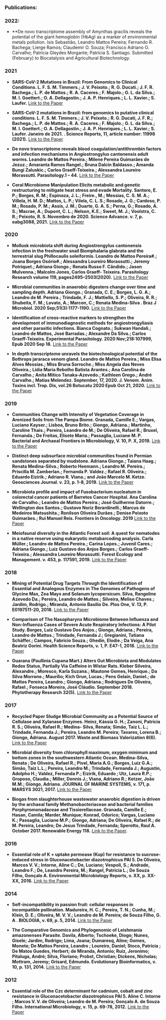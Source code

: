 
### Publications:

### 2022:

- **De novo transcriptome assembly of Amynthas gracilis reveals the potential of the giant hemoglobin (HbAg) as a marker of environmental metals pollution.
Isis Sebastião, Leandro Mattos Pereira; Fernando R. Bachega; Lierge Ramos; Claudemir O. Souza; Francisco Adriano O. Carvalho; Patrícia Gleydes Morgante; Patrícia S. Santiago. Submitted (February) to Biocatalysis and Agricultural Biotechnology.

### 2021

- **SARS-CoV-2 Mutations in Brazil: From Genomics to Clinical Conditions. L. F. S. M. Timmers.; J. V. Peixoto.;	R. G. Ducati.; J. F. R. Bachega.; L. P. de Mattos.; R. A. Caceres.; F. Majolo.; G. L. da Silva.; M. I. Goettert.; O. A. Dellagostin.; J. A.  P. Henriques.;   L.  L.  Xavier.; S. Laufer.** [Link to the Paper](https://doi.org/10.26434/chemrxiv.14045783.v1)

- **SARS-CoV-2 mutations in Brazil: from genomics to putative clinical conditions. L. F. S. M. Timmers.; J. V. Peixoto.; R. G. Ducati, J. F. R.; Bachega.; L. P. de Mattos.; R. A. Caceres.; F. Majolo.; G. L. da Silva.; M. I. Goettert.; O. A. Dellagostin.; J. A.  P. Henriques.; L.  L.  Xavier.; S. Laufer. Janeiro de 2021. . Science Reports, 11, article number: 11998 (2021).** [Link to the Paper](https://www.nature.com/articles/s41598-021-91585-6)

- **De novo transcriptome reveals blood coagulation/antithrombin factors and infection mechanisms in Angiostrongylus cantonensis adult worms. Leandro de Mattos Pereira.; Milene Pereira Guimarães de Jezuz.; Amaranta Ramos Rangel.; Bruna Dalcin Baldasso.; Amanda Bungi Zaluskic.; Carlos Graeff-Teixeira.; Alessandra Loureiro Morassutti. Parasitology.1 – 44.** [Link to the Paper](https://doi.org/10.1017/S0031182021000469) 

- **Coral Microbiome Manipulation Elicits metabolic and genetic restructuring to mitigate heat stress and evade Mortality. Santoro, E. P.; Borges, R. M.; Espinoza, J. L.; Freire., M.; Messias, C. S. M. A.; Villela, H. M. D.; Mattos, L. P.; Vilela, C. L. S.; Rosado, J. G.; Cardoso, P. M.; Rosado, P. M.; Assis, J. M.; Duarte, G. A. S.; Perna, G.; Rosado, A. S.; Macrae, A.; Dupont, C. L.; Nelson, K.E.; Sweet, M. J.; Voolstra, C. R.; Peixoto, R. S. Novembro de 2020. Science Advance. v. 7, p. eabg3088, 2021.** [Link to the Paper](https://www.science.org/doi/10.1126/sciadv.abg3088)

### 2020

- **Mollusk microbiota shift during Angiostrongylus cantonensis infection in the freshwater snail Biomphalaria glabrata and the terrestrial slug Phillocaulis soleiformis. Leandro de Mattos Pereira#.; Joana Borges Osório#.; Alessandra Loureiro Morassutti.; Jeremy Potriquet.; Adriana Giongo.; Renata Russo F. Cândido.; Jason Mulvenna.; Malcolm Jones, Carlos Graeff- Teixeira. Parasitology Research volume 119, pages2495–2503(2020).** [Link to the Paper](https://link.springer.com/article/10.1007%2Fs00436-020-06743-y)

- **Microbial communities in anaerobic digesters change over time and sampling depth. Adriana Giongo.; Granada, C. E.; Borges, L. G. A.; Leandro de M. Pereira.; Trindade, F. J.; Mattiello, S. P.; Oliveira, R. R.; Shubeita, F. M.; Lovato, A.; Marcon, C.; Renata Medina-Silva . Braz J Microbiol. 2020 Sep;51(3):1177-1190.** [Link to the Paper](https://www.ncbi.nlm.nih.gov/pmc/articles/PMC7455671/)

- **Identification of cross-reactive markers to strengthen the development of immunodiagnostic methods for angiostrongyliasis and other parasitic infections. Bianca Cognato.; Sukwan Handali.; Leandro de Mattos, José Barradas.; Alexandre Da Silva.; Carlos Graeff-Teixeira. Experimental Parasitology. 2020 Nov;218:107999, Epub 2020 Sep 18.** [Link to the Paper](https://doi.org/10.1016/j.exppara.2020.107999)

- **In depth transcriptome unravels the biotechnological potential of the Bothrops jararaca venom gland. Leandro de Mattos Pereira.; Miss Elisa Alves Messias.; Miss Bruna Sorroche.; Miss Angela das Neves Oliveira.; Lidia Maria Rebolho Batista Arantes.; Ana Carolina de Carvalho.; Anita Mitico Tanaka-Azevedo.; Kathleen Grego.; André Carvalho.; Matias Melendez. September, 17, 2020. J. Venom. Anim. Toxins incl. Trop. Dis, vol.26 Botucatu 2020 Epub Oct 21, 2020.** [Link to the Paper](https://www.ncbi.nlm.nih.gov/pmc/articles/PMC7579844/)

### 2019

- **Communities Change with Intensity of Vegetation Coverage in Arenized Soils from The Pampa Biome. Granada, Camille E.; Vargas, Luciano Kayser.; Lisboa, Bruno Brito.; Giongo, Adriana.; Martinho, Caroline Thais.; Pereira, Leandro de M.; De Oliveira, Rafael R.; Bruxel, Fernanda.; De Freitas, Elisete Maria.; Passaglia, Luciane M. P. Bacterial and Archaeal Frontiers in Microbiology, V. 10, P. X, 2019.** [Link to the Paper](https://www.ncbi.nlm.nih.gov/pmc/articles/PMC6439421/)

- **Distinct deep subsurface microbial communities found in Permian sandstones separated by mudstone. Adriana Giongo.; Taiana Haag.; Renata Medina-Silva.; Roberto Heemann.; Leandro M. Pereira.; Priscilla M. Zamberlan.; Fernanda P. Valdez.; Rafael R. Oliveira.; Eduardo Eizirik.; Adriano R. Viana.; and João Marcelo M. Ketze. Geosciences Journal. v. 23, p. 1-8, 2019.** [Link to the Paper](https://link.springer.com/article/10.1007%2Fs12303-019-0028-5)

- **Microbiota profile and impact of Fusobacterium nucleatum in colorectal cancer patients of Barretos Cancer Hospital. Ana Carolina de Carvalho.; Leandro de Mattos Pereira.; José Guilherme Datorre.; Wellington dos Santos.; Gustavo Noriz Berardinelli.; Marcus de Medeiros Matsushita.; Ronilson Oliveira Durães.; Denise Peixoto Guimarães.; Rui Manuel Reis. Frontiers in Oncology. 2019** [Link to the Paper](https://www.frontiersin.org/articles/10.3389/fonc.2019.00813/full)

- **Meiofaunal diversity in the Atlantic Forest soil: A quest for nematodes in a native reserve using eukaryotic metabarcoding analysis. Carla Müller.; Leandro de Mattos Pereira.; Carina Lopes.; Juvenil Cares.; Adriana Giongo.; Luiz Gustavo dos Anjos Borges.; Carlos Graeff- Teixeira.; Alessandra Loureiro Morassutti. Forest Ecology and Management. v. 453, p. 117591, 2019.** [Link to the Paper](https://www.sciencedirect.com/science/article/abs/pii/S0378112719312873)

### 2018

- **Mining of Potential Drug Targets Through the Identification of Essential and Analogous Enzymes in The Genomes of Pathogens of Glycine Max, Zea Mays and Solanum lycopersicum. Silva, Rangeline Azevedo Da.; Pereira, Leandro de Mattos.; Silveira, Melise Chaves.; Jardim, Rodrigo.; Miranda, Antonio Basilio De. Plos One, V. 13, P. E0197511-20, 2018.** [Link to the Paper](https://doi.org/10.1371/journal.pone.0197511)

- **Comparison of The Nasopharynx Microbiome Between Influenza and Non-Influenza Cases of Severe Acute Respiratory Infections: A Pilot Study. Borges, Luiz Gustavo Dos Anjos.; Giongo, Adriana.; Pereira, Leandro de Mattos.; Trindade, Fernanda J.; Gregianini, Tatiana Schäffer.; Campos, Fabrício Souza.; Ghedin, Elodie.; Da Veiga, Ana Beatriz Gorini. Health Science Reports, v. 1, P. E47-1, 2018.** [Link to the Paper](https://onlinelibrary.wiley.com/doi/10.1002/hsr2.47)

- **Guarana (Paullinia Cupana Mart.) Alters Gut Microbiota and Modulates Redox Status, Partially Via Caffeine in Wistar Rats. Kleber Silveira, Alexandre.; Moresco, Karla Suzana.; Mautone Gomes, Henrique.; Da Silva Morrone.; Maurílio; Kich Grun, Lucas.; Pens Gelain, Daniel.; de Mattos Pereira, Leandro.; Giongo, Adriana.; Rodrigues De Oliveira, Rafael.; Fonseca Moreira, José Cláudio. September 2018. Phytotherapy Research 32(5).** [Link to the Paper](https://onlinelibrary.wiley.com/doi/10.1002/ptr.6185)

### 2017

- **Recycled Paper Sludge Microbial Community as a Potential Source of Cellulase and Xylanase Enzymes. Heinz, Kássia G. H.; Zanoni, Patrícia R. S.; Oliveira, Rafael R.; Medina- Silva, Renata; Simão, Taiz L. L.; Trindade, Fernanda J.; Pereira, Leandro M. Pereira; Tavares, Lorena B.; Giongo, Adriana. August 2017. Waste and Biomass Valorization 8(6).** [Link to the Paper](https://link.springer.com/article/10.1007/s12649-016-9792-x) 

- **Microbial diversity from chlorophyll maximum, oxygen minimum and bottom zones in the southwestern Atlantic Ocean. Medina-Silva, Renata ; De Oliveira, Rafael R.; Pivel, Maria A.G.; Borges, Luiz G.A.; Simão, Taiz L.L.; Pereira, Leandro M.; Trindade, Fernanda J.; Augustin, Adolpho H.; Valdez, Fernanda P.; Eizirik, Eduardo ; Utz,  Laura  R.P.;  Groposo, Claudia.; Miller, Dennis J.; Viana, Adriano R.; Ketzer, João M.M.; Giongo, Adriana. JOURNAL OF MARINE SYSTEMS, v. 171, p. MARSYS 3021, 2017.** [Link to the Paper](https://doi.org/10.1016/j.jmarsys.2017.10.008)

- **Biogas from slaughterhouse wastewater anaerobic digestion is driven by the archaeal family Methanobacteriaceae and bacterial families Porphyromonadaceae and Tissierellaceae. Granada, Camille E.; Hasan, Camila; Marder, Munique; Konrad, Odorico; Vargas, Luciano K.; Passaglia, Luciane M.P.; Giongo, Adriana; De Oliveira, Rafael R.; de M. Pereira, Leandro; De Jesus Trindade, Fernanda; Sperotto, Raul A. October 2017. Renewable Energy 118.** [Link to the Paper](https://linkinghub.elsevier.com/retrieve/pii/S0960148117311783). 


### 2016

- **Essential role of K + uptake permease (Kup) for resistance to sucrose-induced stress in Gluconacetobacter diazotrophicus PAl 5. De Oliveira, Marcos V. V.; Intorne, Aline C.; De, Luciano; Vespoli, S.; Andrade, Leandro F.; De, Leandro Pereira, M.; Rangel, Patrícia L.; De Souza Filho, Gonçalo A. Environmental Microbiology Reports, v. XX, p. XX-XX, 2016.** [Link to the Paper](https://doi.org/10.1111/1758-2229.12503).

### 2014

- **Self-incompatibility in passion fruit: cellular responses in incompatible pollination. Madureira, H. C.; Pereira, T. N.; Cunha, M.; Klein, D. E.; Oliveira, M. V. V.; Leandro de M. Pereira; de Souza Filho, G. A . BIOLOGIA, v. 69, p. 5, 2014.** [Link to the Paper](https://link.springer.com/article/10.2478/s11756-014-0353-0)

- **The Comparative Genomics and Phylogenomic of Leishmania amazonenses Parasite. Davila, Alberto; Tschoeke, Diogo; Nunes, Gisele; Jardim, Rodrigo; Lima, Joana; Dumaresq, Aline; Gomes, Monete; De Mattos Pereira, Leandro ; Loureiro, Daniel; Stoco, Patricia ; De Matos Guedes, Herbert; de Miranda, Antonio; Ruiz, Jeronimo; Pitaluga, André; Silva, Floriano; Probst, Christian; Dickens, Nicholas; Mottram, Jeremy; Grisard, Edmundo. Evolutionary Bioinformatics, v. 10, p. 131, 2014.** [Link to the Paper](https://www.ncbi.nlm.nih.gov/pmc/articles/PMC4182287/)

### 2012

- **Essential role of the Czc determinant for cadmium, cobalt and zinc resistance in Gluconacetobacter diazotrophicus PAl 5. Aline C. Intorne ; Marcos V. V. de Oliveira; Leandro de M. Pereira; Gonçalo A. de Souza Filho. International Microbiology, v. 15, p. 69-78, 2012.** [Link to the Paper](http://revistes.iec.cat/index.php/IM/article/viewFile/63837/63768)

